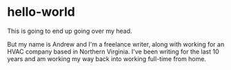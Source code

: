 # hello-world

This is going to end up going over my head. 

But my name is Andrew and I'm a freelance writer, along with working for an HVAC company based in Northern Virginia. I've been writing for the last 10 years and am working my way back into working full-time from home. 
